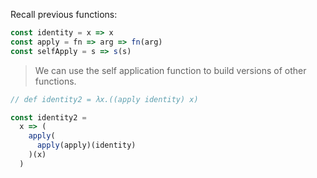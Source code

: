 Recall previous functions:

```js
const identity = x => x
const apply = fn => arg => fn(arg)
const selfApply = s => s(s)
```

> We can use the self application function to build versions of other functions.

```js
// def identity2 = λx.((apply identity) x)

const identity2 =
  x => (
    apply(
      apply(apply)(identity)
    )(x)
  )
```